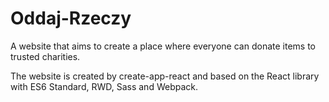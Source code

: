 # Oddaj-Rzeczy

A website that aims to create a place where everyone can donate items to trusted charities.

The website is created by create-app-react and based on the React library with ES6 Standard, RWD, Sass and Webpack.
